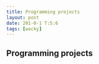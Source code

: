 ```yaml
---
title: Programming projects
layout: post
date: 201-0-1 T:5:6
tags: [wacky]
---
```

## Programming projects

